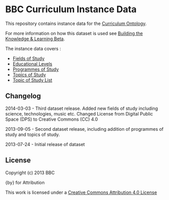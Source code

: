 BBC Curriculum Instance Data
============================

This repository contains instance data for the [Curriculum Ontology](http://www.bbc.co.uk/ontologies/curriculum).

For more information on how this dataset is used see [Building the Knowledge & Learning Beta](http://www.bbc.co.uk/blogs/internet/posts/Knowledge-Learning-Beta-Building).

The instance data covers :

* [Fields of Study](http://www.bbc.co.uk/ontologies/curriculum/2013-04-03.shtml#class_FieldOfStudy)
* [Educational Levels](http://www.bbc.co.uk/ontologies/curriculum/2013-04-03.shtml#class_Level)
* [Programmes of Study](http://www.bbc.co.uk/ontologies/curriculum/2013-04-03.shtml#class_ProgrammeOfStudy)
* [Topics of Study](http://www.bbc.co.uk/ontologies/curriculum/2013-04-03.shtml#class_TopicOfStudy)
* [Topic of Study List](http://www.bbc.co.uk/ontologies/curriculum/2013-04-03.shtml#class_TopicOfStudyList)

Changelog
---------
2014-03-03 - Third dataset release. Added new fields of study including science, technologies, music etc. Changed License from Digital Public Space (DPS) to Creative Commons (CC) 4.0 

2013-09-05 - Second dataset release, including addition of programmes of study and topics of study.
 
2013-07-24 - Initial release of dataset

License
-------

Copyright (c) 2013 BBC

{by} for Attribution

This work is licensed under a [Creative Commons Attribution 4.0 License](http://creativecommons.org/licenses/by/4.0/)
